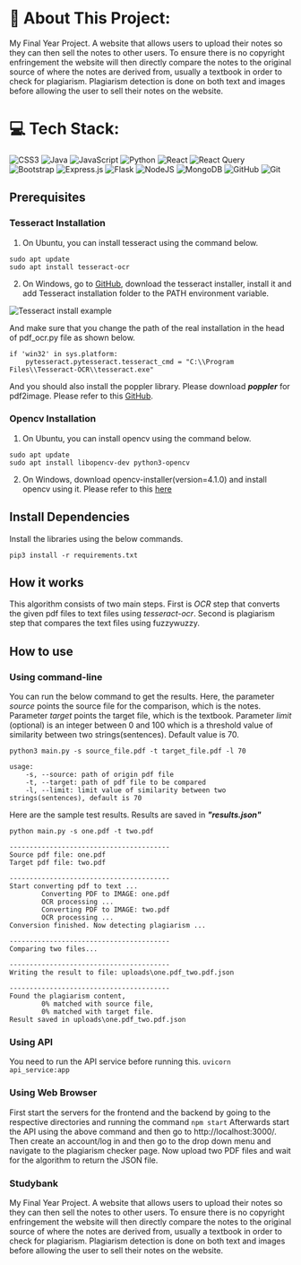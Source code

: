 # 💫 About This Project:
My Final Year Project. A website that allows users to upload their notes so they can then sell the notes to other users. To ensure there is no copyright enfringement the website will then directly compare the notes to the original source of where the notes are derived from, usually a textbook in order to check for plagiarism. Plagiarism detection is done on both text and images before allowing the user to sell their notes on the website.<br>


# 💻 Tech Stack:
![CSS3](https://img.shields.io/badge/css3-%231572B6.svg?style=for-the-badge&logo=css3&logoColor=white) ![Java](https://img.shields.io/badge/java-%23ED8B00.svg?style=for-the-badge&logo=openjdk&logoColor=white) ![JavaScript](https://img.shields.io/badge/javascript-%23323330.svg?style=for-the-badge&logo=javascript&logoColor=%23F7DF1E) ![Python](https://img.shields.io/badge/python-3670A0?style=for-the-badge&logo=python&logoColor=ffdd54) ![React](https://img.shields.io/badge/react-%2320232a.svg?style=for-the-badge&logo=react&logoColor=%2361DAFB) ![React Query](https://img.shields.io/badge/-React%20Query-FF4154?style=for-the-badge&logo=react%20query&logoColor=white) ![Bootstrap](https://img.shields.io/badge/bootstrap-%238511FA.svg?style=for-the-badge&logo=bootstrap&logoColor=white) ![Express.js](https://img.shields.io/badge/express.js-%23404d59.svg?style=for-the-badge&logo=express&logoColor=%2361DAFB) ![Flask](https://img.shields.io/badge/flask-%23000.svg?style=for-the-badge&logo=flask&logoColor=white) ![NodeJS](https://img.shields.io/badge/node.js-6DA55F?style=for-the-badge&logo=node.js&logoColor=white) ![MongoDB](https://img.shields.io/badge/MongoDB-%234ea94b.svg?style=for-the-badge&logo=mongodb&logoColor=white) ![GitHub](https://img.shields.io/badge/github-%23121011.svg?style=for-the-badge&logo=github&logoColor=white) ![Git](https://img.shields.io/badge/git-%23F05033.svg?style=for-the-badge&logo=git&logoColor=white)

## Prerequisites

### Tesseract Installation

1. On Ubuntu, you can install tesseract using the command below.

```
sudo apt update
sudo apt install tesseract-ocr
```

2. On Windows, go to [GitHub](https://github.com/UB-Mannheim/tesseract/wiki), download the tesseract installer, install it and add Tesseract installation folder to the PATH environment variable.

![Tesseract install example](tesseract_set.png)

And make sure that you change the path of the real installation in the head of pdf_ocr.py file as shown below.

```
if 'win32' in sys.platform:
    pytesseract.pytesseract.tesseract_cmd = "C:\\Program Files\\Tesseract-OCR\\tesseract.exe"
```

And you should also install the poppler library. Please download **_poppler_** for pdf2image. Please refer to this [GitHub](https://github.com/Belval/pdf2image).

### Opencv Installation

1. On Ubuntu, you can install opencv using the command below.

```commandline
sudo apt update
sudo apt install libopencv-dev python3-opencv
```

2. On Windows, download opencv-installer(version=4.1.0) and install opencv using it. Please refer to this [here](https://learnopencv.com/install-opencv-on-windows/)

## Install Dependencies

Install the libraries using the below commands.

```
pip3 install -r requirements.txt
```

## How it works

This algorithm consists of two main steps.
First is _OCR_ step that converts the given pdf files to text files using _tesseract-ocr_.
Second is plagiarism step that compares the text files using fuzzywuzzy.

## How to use

### Using command-line

You can run the below command to get the results.
Here, the parameter _source_ points the source file for the comparison, which is the notes.
Parameter _target_ points the target file, which is the textbook.
Parameter _limit_ (optional) is an integer between 0 and 100 which is a threshold value of similarity between two strings(sentences). Default value is 70.

```
python3 main.py -s source_file.pdf -t target_file.pdf -l 70

usage:
    -s, --source: path of origin pdf file
    -t, --target: path of pdf file to be compared
    -l, --limit: limit value of similarity between two strings(sentences), default is 70
```

Here are the sample test results. Results are saved in **_"results.json"_**

```
python main.py -s one.pdf -t two.pdf

----------------------------------------
Source pdf file: one.pdf
Target pdf file: two.pdf

----------------------------------------
Start converting pdf to text ...
        Converting PDF to IMAGE: one.pdf
        OCR processing ...
        Converting PDF to IMAGE: two.pdf
        OCR processing ...
Conversion finished. Now detecting plagiarism ...

----------------------------------------
Comparing two files...

----------------------------------------
Writing the result to file: uploads\one.pdf_two.pdf.json

----------------------------------------
Found the plagiarism content,
        0% matched with source file,
        0% matched with target file.
Result saved in uploads\one.pdf_two.pdf.json
```

### Using API

You need to run the API service before running this.
`uvicorn api_service:app`

### Using Web Browser

First start the servers for the frontend and the backend by going to the respective directories and running the command `npm start`
Afterwards start the API using the above command and then go to http://localhost:3000/. Then create an account/log in and then go to the
drop down menu and navigate to the plagiarism checker page. Now upload two PDF files and wait for the algorithm to return the JSON file.

### Studybank
My Final Year Project. A website that allows users to upload their notes so they can then sell the notes to other users. To ensure there is no copyright enfringement the website will then directly compare the notes to the original source of where the notes are derived from, usually a textbook in order to check for plagiarism. Plagiarism detection is done on both text and images before allowing the user to sell their notes on the website.


